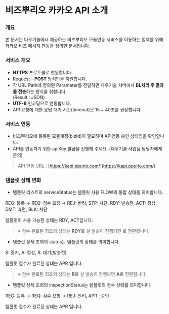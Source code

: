 # 비즈뿌리오 카카오 API 소개

### 개요

본 문서는 다우기술에서 제공하는 비즈뿌리오 모듈연동 서비스를 이용하는 업체를 위해 카카오 비즈 메시지 연동을 정의한 문서입니다.



### 서비스 개요

* **HTTPS** 프로토콜로 연동합니다.
* Request - **POST** 방식만을 지원합니다.
* 각 URL Path에 정의된 Parameter를 전달하면 다우기술 서버에서 **BL처리 후 결과를 전송**하는 방식을 취합니다. \
  (Result : JSON)
* **UTF-8** 인코딩으로 연동합니다.
* API 요청에 대한 응답 대기 시간(timeout)은 15 \~ 40초를 권장합니다.



### 서비스 연동

* 비즈뿌리오에 등록된 모듈계정(bizId)이 필요하며 API연동 승인 상태임을 확인합니다.
* API를 연동하기 위한 apiKey 발급을 진행해 주세요. (다우기술 사업팀 담당자에게 문의)

> API 연동 URL : [https://kapi.ppurio.com/](https://kapi.ppurio.com/)





### 템플릿 상태 변화

* 템플릿 리스트의 serviceStatus는 템플릿 사용 FLOW의 통합 상태를 의미합니다.

&#x20;       REG: 등록 → REQ: 검수 요청 → REJ: 반려, STP: 차단, RDY: 발송전, ACT: 정상, DMT: 휴면, BLK: 차단

&#x20;       템플릿이 사용 가능한 상태는 RDY, ACT입니다.

> ※ 검수 완료된 최초의 상태는 **RDY**로 실 발송이 진행되면 로 전환됩니다.



* 템플릿 상세 조회의 status는 템플릿의 상태를 의미합니다.

&#x20;       S: 중지, A: 정상, R: 대기(발송전)

&#x20;       템플릿 검수가 완료된 상태는 APR 입니다.

> ※ 검수 완료된 최초의 상태는 **R**로 실 발송이 진행되면 **A**로 전환됩니다.



* 템플릿 상세 조회의 inspectionStatus는 템플릿의 검수 상태를 의미합니다.

&#x20;       REG: 등록 → REQ: 검수 요청 → REJ: 반려, APR : 승인

&#x20;       템플릿 검수가 완료된 상태는 APR 입니다.
